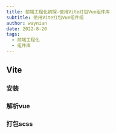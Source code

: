 ```yaml
---
title: 前端工程化初探-使用Vite打包Vue组件库
subtitle: 使用Vite打包Vue组件组
author: waynian
date: 2022-8-20
tags: 
  - 前端工程化
  - 组件库
---
```



## Vite

### 安装

### 解析vue

### 打包scss